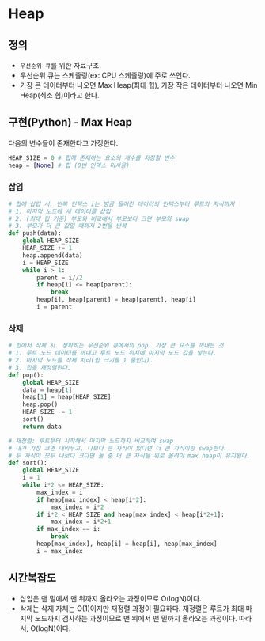 # Heap

## 정의

* `우선순위 큐`를 위한 자료구조.
* 우선순위 큐는 스케줄링(ex: CPU 스케줄링)에 주로 쓰인다.
* 가장 큰 데이터부터 나오면 Max Heap(최대 힙), 가장 작은 데이터부터 나오면 Min Heap(최소 힙)이라고 한다.

## 구현(Python) - Max Heap

다음의 변수들이 존재한다고 가정한다.

```python
HEAP_SIZE = 0 # 힙에 존재하는 요소의 개수를 저장할 변수
heap = [None] # 힙 (0번 인덱스 미사용)
```

### 삽입

```python
# 힙에 삽입 시. 반복 인덱스 i는 방금 들어간 데이터의 인덱스부터 루트의 자식까지
# 1. 마지막 노드에 새 데이터를 삽입
# 2. (최대 힙 기준) 부모와 비교해서 부모보다 크면 부모와 swap
# 3. 부모가 더 큰 값일 때까지 2번을 반복
def push(data):
    global HEAP_SIZE
    HEAP_SIZE += 1
    heap.append(data)
    i = HEAP_SIZE
    while i > 1:
        parent = i//2
        if heap[i] <= heap[parent]:
            break
        heap[i], heap[parent] = heap[parent], heap[i]
        i = parent
```

### 삭제

```python
# 힙에서 삭제 시. 정확히는 우선순위 큐에서의 pop. 가장 큰 요소를 꺼내는 것
# 1. 루트 노드 데이터를 꺼내고 루트 노드 위치에 마지막 노드 값을 넣는다.
# 2. 마지막 노드를 삭제 처리(힙 크기를 1 줄인다).
# 3. 힙을 재정렬한다.
def pop():
    global HEAP_SIZE
    data = heap[1]
    heap[1] = heap[HEAP_SIZE]
    heap.pop()
    HEAP_SIZE -= 1
    sort()
    return data

# 재정렬: 루트부터 시작해서 마지막 노드까지 비교하며 swap
# 내가 가장 크면 내비두고, 나보다 큰 자식이 있다면 더 큰 자식이랑 swap한다.
# 두 자식이 모두 나보다 크다면 둘 중 더 큰 자식을 위로 올려야 max heap이 유지된다.
def sort():
    global HEAP_SIZE
    i = 1
    while i*2 <= HEAP_SIZE:
        max_index = i
        if heap[max_index] < heap[i*2]:
            max_index = i*2
        if i*2 < HEAP_SIZE and heap[max_index] < heap[i*2+1]:
            max_index = i*2+1
        if max_index == i:
            break
        heap[max_index], heap[i] = heap[i], heap[max_index]
        i = max_index
```

## 시간복잡도

* 삽입은 맨 밑에서 맨 위까지 올라오는 과정이므로 O(logN)이다.
* 삭제는 삭제 자체는 O(1)이지만 재정렬 과정이 필요하다. 재정렬은 루트가 최대 마지막 노드까지 검사하는 과정이므로 맨 위에서 맨 밑까지 올라오는 과정이다. 따라서, O(logN)이다.
